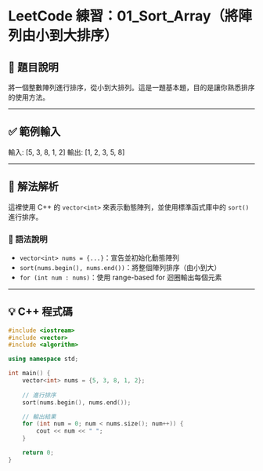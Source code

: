 # LeetCode 練習：01_Sort_Array（將陣列由小到大排序）

## 📝 題目說明

將一個整數陣列進行排序，從小到大排列。這是一題基本題，目的是讓你熟悉排序的使用方法。

---

## ✅ 範例輸入

輸入: [5, 3, 8, 1, 2]
輸出: [1, 2, 3, 5, 8]


---

## 🧠 解法解析

這裡使用 C++ 的 `vector<int>` 來表示動態陣列，並使用標準函式庫中的 `sort()` 進行排序。

### 🔹 語法說明

- `vector<int> nums = {...}`：宣告並初始化動態陣列
- `sort(nums.begin(), nums.end())`：將整個陣列排序（由小到大）
- `for (int num : nums)`：使用 range-based for 迴圈輸出每個元素

---

## 💡 C++ 程式碼

```cpp
#include <iostream>
#include <vector>
#include <algorithm>

using namespace std;

int main() {
    vector<int> nums = {5, 3, 8, 1, 2};
    
    // 進行排序
    sort(nums.begin(), nums.end());

    // 輸出結果
    for (int num = 0; num < nums.size(); num++)) {
        cout << num << " ";
    }

    return 0;
}

